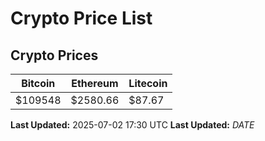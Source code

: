 # Crypto Price List

## Crypto Prices
| Bitcoin | Ethereum | Litecoin |
| ------- | -------- | -------- |
| $109548 | $2580.66 | $87.67 |
**Last Updated:** 2025-07-02 17:30 UTC
**Last Updated:** $DATE$
